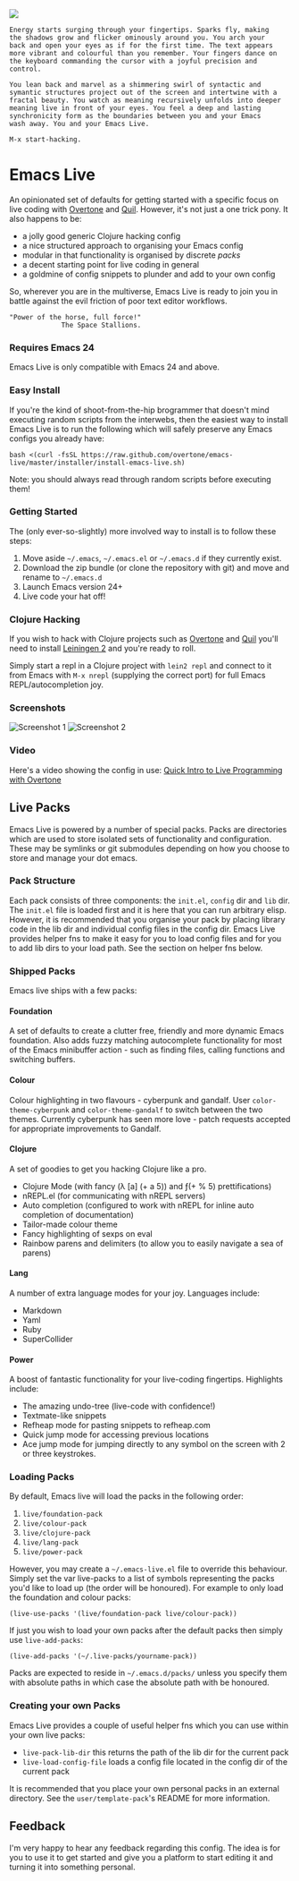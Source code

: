 <img src="http://github.com/downloads/overtone/emacs-live/emacs-live.png" />

<!--
           MM""""""""`M
           MM  mmmmmmmM
           M`      MMMM 88d8b.d8b. .d8888b. .d8888b. .d8888b.
           MM  MMMMMMMM 88''88'`88 88'  `88 88'  `"" Y8ooooo.
           MM  MMMMMMMM 88  88  88 88.  .88 88.  ...       88
           MM        .M dP  dP  dP `88888P8 '88888P' '88888P'
           MMMMMMMMMMMM

               M""MMMMMMMM M""M M""MMMMM""M MM""""""""`M
               M  MMMMMMMM M  M M  MMMMM  M MM  mmmmmmmM
               M  MMMMMMMM M  M M  MMMMP  M M`      MMMM
               M  MMMMMMMM M  M M  MMMM' .M MM  MMMMMMMM
               M  MMMMMMMM M  M M  MMP' .MM MM  MMMMMMMM
               M         M M  M M     .dMMM MM        .M
               MMMMMMMMMMM MMMM MMMMMMMMMMM MMMMMMMMMMMM
-->

    Energy starts surging through your fingertips. Sparks fly, making
    the shadows grow and flicker ominously around you. You arch your
    back and open your eyes as if for the first time. The text appears
    more vibrant and colourful than you remember. Your fingers dance on
    the keyboard commanding the cursor with a joyful precision and
    control.

    You lean back and marvel as a shimmering swirl of syntactic and
    symantic structures project out of the screen and intertwine with a
    fractal beauty. You watch as meaning recursively unfolds into deeper
    meaning live in front of your eyes. You feel a deep and lasting
    synchronicity form as the boundaries between you and your Emacs
    wash away. You and your Emacs Live.

    M-x start-hacking.

# Emacs Live

An opinionated set of defaults for getting started with a specific focus
on live coding with [Overtone](http://github.com/overtone/overtone) and
[Quil](http://github.com/quil/quil). However, it's not just a one trick
pony. It also happens to be:

* a jolly good generic Clojure hacking config
* a nice structured approach to organising your Emacs config
* modular in that functionality is organised by discrete _packs_
* a decent starting point for live coding in general
* a goldmine of config snippets to plunder and add to your own config

So, wherever you are in the multiverse, Emacs Live is ready to join you
in battle against the evil friction of poor text editor workflows.

    "Power of the horse, full force!"
                 The Space Stallions.

### Requires Emacs 24

Emacs Live is only compatible with Emacs 24 and above.

### Easy Install

If you're the kind of shoot-from-the-hip brogrammer that doesn't mind
executing random scripts from the interwebs, then the easiest way to
install Emacs Live is to run the following which will safely preserve
any Emacs configs you already have:

    bash <(curl -fsSL https://raw.github.com/overtone/emacs-live/master/installer/install-emacs-live.sh)

Note: you should always read through random scripts before executing
them!

### Getting Started

The (only ever-so-slightly) more involved way to install is to follow
these steps:

1. Move aside `~/.emacs`, `~/.emacs.el` or `~/.emacs.d` if they
   currently exist.
2. Download the zip bundle (or clone the repository with git) and move
   and rename to `~/.emacs.d`
3. Launch Emacs version 24+
4. Live code your hat off!

### Clojure Hacking

If you wish to hack with Clojure projects such as
[Overtone](http://github.com/overtone/overtone) and
[Quil](http://github.com/quil/quil) you'll need to install
[Leiningen 2](https://github.com/technomancy/leiningen/wiki/Upgrading)
and you're ready to roll.

Simply start a repl in a Clojure project with `lein2 repl` and connect
to it from Emacs with `M-x nrepl` (supplying the correct port) for full
Emacs REPL/autocompletion joy.

### Screenshots

<img src="https://github.com/downloads/overtone/live-coding-emacs/live-coding-config-in-use.png" alt="Screenshot 1" title="Live Coding Config Screenshot 1" />

<img src="https://github.com/downloads/overtone/live-coding-emacs/live-coding-config-in-use-2.png" alt="Screenshot 2" title="Live Coding Config Screenshot 2" />

### Video

Here's a video showing the config in use:
[Quick Intro to Live Programming with Overtone](http://vimeo.com/22798433)


## Live Packs

Emacs Live is powered by a number of special packs. Packs are
directories which are used to store isolated sets of functionality and
configuration. These may be symlinks or git submodules depending on how
you choose to store and manage your dot emacs.

### Pack Structure

Each pack consists of three components: the `init.el`, `config` dir and
`lib` dir. The `init.el` file is loaded first and it is here that you
can run arbitrary elisp. However, it is recommended that you organise
your pack by placing library code in the lib dir and individual config
files in the config dir. Emacs Live provides helper fns to make it easy
for you to load config files and for you to add lib dirs to your load
path. See the section on helper fns below.

### Shipped Packs

Emacs live ships with a few packs:

#### Foundation

A set of defaults to create a clutter free, friendly and more dynamic
Emacs foundation. Also adds fuzzy matching autocomplete functionality
for most of the Emacs minibuffer action - such as finding files, calling
functions and switching buffers.

#### Colour

Colour highlighting in two flavours - cyberpunk and gandalf. User
`color-theme-cyberpunk` and `color-theme-gandalf` to switch between the
two themes. Currently cyberpunk has seen more love - patch requests
accepted for appropriate improvements to Gandalf.

#### Clojure

A set of goodies to get you hacking Clojure like a pro.

* Clojure Mode (with fancy (λ [a] (+ a 5)) and ƒ(+ % 5) prettifications)
* nREPL.el (for communicating with nREPL servers)
* Auto completion (configured to work with nREPL for inline auto
  completion of documentation)
* Tailor-made colour theme
* Fancy highlighting of sexps on eval
* Rainbow parens and delimiters (to allow you to easily navigate a sea
  of parens)

#### Lang

A number of extra language modes for your joy. Languages include:

* Markdown
* Yaml
* Ruby
* SuperCollider

#### Power

A boost of fantastic functionality for your live-coding
fingertips. Highlights include:

* The amazing undo-tree (live-code with confidence!)
* Textmate-like snippets
* Refheap mode for pasting snippets to refheap.com
* Quick jump mode for accessing previous locations
* Ace jump mode for jumping directly to any symbol on the screen with 2
  or three keystrokes.

### Loading Packs

By default, Emacs live will load the packs in the following order:

1. `live/foundation-pack`
2. `live/colour-pack`
3. `live/clojure-pack`
4. `live/lang-pack`
5.  `live/power-pack`

However, you may create a `~/.emacs-live.el` file to override this
behaviour. Simply set the var live-packs to a list of symbols
representing the packs you'd like to load up (the order will be
honoured). For example to only load the foundation and colour packs:

    (live-use-packs '(live/foundation-pack live/colour-pack))

If just you wish to load your own packs after the default packs then
simply use `live-add-packs`:

    (live-add-packs '(~/.live-packs/yourname-pack))

Packs are expected to reside in `~/.emacs.d/packs/` unless you specify
them with absolute paths in which case the absolute path with be
honoured.

### Creating your own Packs

Emacs Live provides a couple of useful helper fns which you can use
within your own live packs:

* `live-pack-lib-dir` this returns the path of the lib dir for the
  current pack
* `live-load-config-file` loads a config file located in the config dir
  of the current pack

It is recommended that you place your own personal packs in an external
directory. See the `user/template-pack`'s README for more information.

## Feedback

I'm very happy to hear any feedback regarding this config. The idea is
for you to use it to get started and give you a platform to start
editing it and turning it into something personal.
